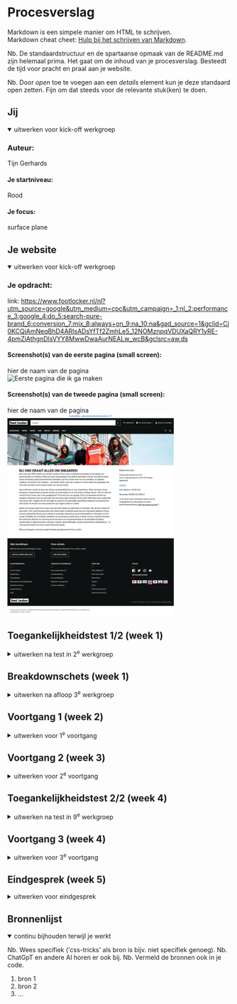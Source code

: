 # Procesverslag
Markdown is een simpele manier om HTML te schrijven.  
Markdown cheat cheet: [Hulp bij het schrijven van Markdown](https://github.com/adam-p/markdown-here/wiki/Markdown-Cheatsheet).

Nb. De standaardstructuur en de spartaanse opmaak van de README.md zijn helemaal prima. Het gaat om de inhoud van je procesverslag. Besteedt de tijd voor pracht en praal aan je website.

Nb. Door *open* toe te voegen aan een *details* element kun je deze standaard open zetten. Fijn om dat steeds voor de relevante stuk(ken) te doen.





## Jij

<details open>
  <summary>uitwerken voor kick-off werkgroep</summary>

  ### Auteur:
  Tijn Gerhards

  #### Je startniveau:
  Rood
 
  #### Je focus:
  surface plane
 
</details>





## Je website

<details open>
  <summary>uitwerken voor kick-off werkgroep</summary>

  ### Je opdracht:
  link: https://www.footlocker.nl/nl?utm_source=google&utm_medium=cpc&utm_campaign=_1:nl_2:performance_3:google_4:do_5:search-pure-brand_6:conversion_7:mix_8:always+on_9:na_10:na&gad_source=1&gclid=Cj0KCQiAmNeqBhD4ARIsADsYfTf2ZmhLe5_12NOMznpqVDUXaQRY1yRE-4pmZiAthgnDlsVYY8MwwDwaAurNEALw_wcB&gclsrc=aw.ds

  #### Screenshot(s) van de eerste pagina (small screen): 
  hier de naam van de pagina  
  <img src="readme-images/eerstepagina.png" width="375px" alt="Eerste pagina die ik ga maken">

  #### Screenshot(s) van de tweede pagina (small screen):
  hier de naam van de pagina  
  <img src="readme-images/tweedepagina.png" width="375px" alt="Tweede pagina die ik ga maken">
 
</details>



## Toegankelijkheidstest 1/2 (week 1)

<details>
  <summary>uitwerken na test in 2<sup>e</sup> werkgroep</summary>

  ### Bevindingen
  Lijst met je bevindingen die in de test naar voren kwamen: Waarnemingen

Hieronder vind je mijn bevindingen die naar voren kwamen tijdens de test. Individuen met visuele beperkingen, zoals blinden en slechtzienden, vertoonden diverse reacties. Sommigen kunnen bijvoorbeeld alleen op een beperkt gebied focussen, waardoor de rest van hun omgeving niet zichtbaar is. Op de website van Footlocker kan de drukte problematisch zijn voor slechtzienden, waardoor het moeilijk is om hun positie te bepalen te midden van de vele afbeeldingen en secties.

Hoewel ik zelf geen tests heb uitgevoerd voor personen met Parkinson/spasmes, heb ik dit waargenomen bij een medestudent. Hieruit kan worden geconcludeerd dat het vrijwel onmogelijk lijkt voor iemand met ernstige Parkinson om een website te gebruiken.

<strong>Screenreader</strong>

Een screenreader analyseert de HTML-structuur om blinden of slechtzienden in staat te stellen computers en smartphones gemakkelijker te gebruiken. Op de website van Footlocker wordt de screenreader goed benut, maar de site is druk en kan de gebruiker overweldigen met veel audio. Het kan tijdrovend zijn voor de gebruiker om naar het gewenste gedeelte van de website te navigeren. Hoewel ik het handig vond, waren er momenten waarop ik sneller naar een ander deel van de website wilde gaan, wat te lang duurde. Het zou nuttig zijn om het overslaan van bepaalde elementen toegankelijker te maken.

<strong>Muis en Toetsenbord</strong>

De Footlocker-website bevat veel content, wat betekent dat het moeilijk is om bij te houden waar je bent. Mensen met concentratieproblemen kunnen snel verdwalen en veel tijd besteden aan het achterhalen van hun positie. Footlocker heeft alleen standaardinstellingen wanneer je bijvoorbeeld tab gebruikt, waardoor het niet snel opvalt en nog langer kan duren.

<strong>Motoriek (schokken, elastiekjes)</strong>

Na mijn observaties bleek het voor gebruikers met spasmen onmogelijk om een telefoon of computer te gebruiken. Hoewel er weinig aan gedaan kan worden, kunnen gebruikers met Parkinson wel baat hebben bij grotere knoppen en goed ontworpen tabbladen en hun statussen om knoppen gemakkelijker te maken.

<strong>Visueel (brillen, contrast, kleurenblindheid, donker/licht)</strong>

Visuele beperkingen variëren; sommigen zien slechts een klein punt, anderen zijn kleurenblind of hebben zelfs een soort vlek in hun gezichtsveld. Het is belangrijk om breed te denken en rekening te houden met diverse behoeften. Tijdens de tests ondervond ik zelf de moeilijkheid om een deel van mijn zicht te verliezen, wat leidde tot concentratieverlies. Wanneer ik me kon concentreren, lukte het wel.

</details>



## Breakdownschets (week 1)

<details>
  <summary>uitwerken na afloop 3<sup>e</sup> werkgroep</summary>

  ### de hele pagina: 
  <img src="readme-images/dummy-plaatje.jpg" width="375px" alt="breakdown van de hele pagina">

  ### dynamisch deel (bijv menu): 
  <img src="readme-images/dummy-plaatje.jpg" width="375px" alt="breakdown van een dynamisch deel">

  ### wellicht nog een dynamisch deel (bijv filter): 
  <img src="readme-images/dummy-plaatje.jpg" width="375px" alt="breakdown van nog een dynamisch deel">

</details>





## Voortgang 1 (week 2)

<details>
  <summary>uitwerken voor 1<sup>e</sup> voortgang</summary>

  ### Stand van zaken
  hier dit ging goed & dit was lastig (neem ook screenshots op van delen van je website en code)


  ### Agenda voor meeting
  samen met je groepje opstellen

  | student 1      | student 2          | student 3    | student 4        |
  | ---            | ---                | ---          | ---              |
  | dit bespreken  | en dit             | en ik dit    | en dan ik dat    |
  | en dat ook nog | dit als er tijd is | nog een punt | dit wil ik zeker |
  | ...            | ...                | ...          | ...              |


  ### Verslag van meeting
  hier na afloop snel de uitkomsten van de meeting vastleggen

  - punt 1
  - punt 2
  - nog een punt
  - ...

</details>





## Voortgang 2 (week 3)

<details>
  <summary>uitwerken voor 2<sup>e</sup> voortgang</summary>

  ### Stand van zaken
  hier dit ging goed & dit was lastig (neem ook screenshots op van delen van je website en code)


  ### Agenda voor meeting
  samen met je groepje opstellen

  | student 1      | student 2          | student 3    | student 4        |
  | ---            | ---                | ---          | ---              |
  | dit bespreken  | en dit             | en ik dit    | en dan ik dat    |
  | en dat ook nog | dit als er tijd is | nog een punt | dit wil ik zeker |
  | ...            | ...                | ...          | ...              |


  ### Verslag van meeting
  hier na afloop snel de uitkomsten van de meeting vastleggen

  - punt 1
  - punt 2
  - nog een punt
- ...

</details>





## Toegankelijkheidstest 2/2 (week 4)

<details>
  <summary>uitwerken na test in 9<sup>e</sup> werkgroep</summary>

  ### Bevindingen
  Lijst met je bevindingen die in de test naar voren kwamen (geef ook aan wat er verbeterd is):

</details>





## Voortgang 3 (week 4)

<details>
  <summary>uitwerken voor 3<sup>e</sup> voortgang</summary>

  ### Stand van zaken
  hier dit ging goed & dit was lastig (neem ook screenshots op van delen van je website en code)


  ### Agenda voor meeting
  samen met je groepje opstellen

  | student 1      | student 2          | student 3    | student 4        |
  | ---            | ---                | ---          | ---              |
  | dit bespreken  | en dit             | en ik dit    | en dan ik dat    |
  | en dat ook nog | dit als er tijd is | nog een punt | dit wil ik zeker |
  | ...            | ...                | ...          | ...              |


  ### Verslag van meeting
  hier na afloop snel de uitkomsten van de meeting vastleggen

  - punt 1
  - punt 2
  - nog een punt
  - ...

</details>





## Eindgesprek (week 5)

<details>
  <summary>uitwerken voor eindgesprek</summary>

  ### Je uitkomst - karakteristiek screenshots:
  <img src="readme-images/dummy-plaatje.jpg" width="375px" alt="uitomst opdracht 1">


  ### Dit ging goed/Heb ik geleerd: 
  Korte omschrijving met plaatjes

  <img src="readme-images/dummy-plaatje.jpg" width="375px" alt="top">


  ### Dit was lastig/Is niet gelukt:
  Korte omschrijving met plaatjes

  <img src="readme-images/dummy-plaatje.jpg" width="375px" alt="bummer">
</details>





## Bronnenlijst

<details open>
  <summary>continu bijhouden terwijl je werkt</summary>

  Nb. Wees specifiek ('css-tricks' als bron is bijv. niet specifiek genoeg). 
  Nb. ChatGpT en andere AI horen er ook bij.
  Nb. Vermeld de bronnen ook in je code.

  1. bron 1
  2. bron 2
  3. ...

</details>